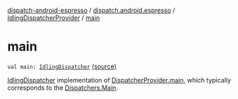 [dispatch-android-espresso](../../index.md) / [dispatch.android.espresso](../index.md) / [IdlingDispatcherProvider](index.md) / [main](./main.md)

# main

`val main: `[`IdlingDispatcher`](../-idling-dispatcher/index.md) [(source)](https://github.com/RBusarow/Dispatch/tree/master/dispatch-android-espresso/src/main/java/dispatch/android/espresso/IdlingDispatcherProvider.kt#L46)

[IdlingDispatcher](../-idling-dispatcher/index.md) implementation of [DispatcherProvider.main](https://rbusarow.github.io/Dispatch/dispatch-core/dispatch.core/-dispatcher-provider/main.md),
which typically corresponds to the [Dispatchers.Main](https://kotlin.github.io/kotlinx.coroutines/kotlinx-coroutines-core/kotlinx.coroutines/-coroutine-dispatcher/index.html).

